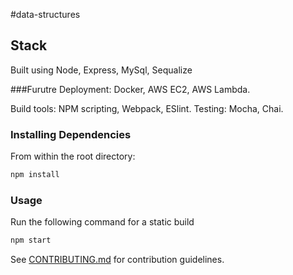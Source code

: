 #data-structures

## Stack
Built using Node, Express, MySql, Sequalize

###Furutre Deployment: 
Docker, AWS EC2, AWS Lambda.

Build tools: NPM scripting, Webpack, ESlint.
Testing: Mocha, Chai.


### Installing Dependencies

From within the root directory:
```sh
npm install
```


### Usage

Run the following command for a static build
```sh
npm start
```

See [CONTRIBUTING.md](CONTRIBUTING.md) for contribution guidelines.
